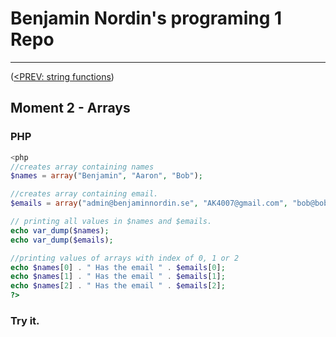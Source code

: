#  Benjamin Nordin's programing 1 Repo #

***
([<PREV: string functions](../moment2/stringfunc/code.md))

##  Moment 2 - Arrays ##

### PHP ###

```php
<php  
//creates array containing names
$names = array("Benjamin", "Aaron", "Bob");

//creates array containing email.
$emails = array("admin@benjaminnordin.se", "AK4007@gmail.com", "bob@bobes.se");

// printing all values in $names and $emails.
echo var_dump($names);
echo var_dump($emails);

//printing values of arrays with index of 0, 1 or 2
echo $names[0] . " Has the email " . $emails[0];
echo $names[1] . " Has the email " . $emails[1];
echo $names[2] . " Has the email " . $emails[2];
?>
```
### Try it. ###

<script src="//repl.it/embed/KyLi/4.js"></script>

